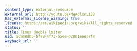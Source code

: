 ```yaml
---
content_type: external-resource
external_url: http://youtu.be/MqAdlxnLiE8
has_external_license_warning: true
license: https://en.wikipedia.org/wiki/All_rights_reserved
status: ''
title: Times double loiter
uid: 5daa8db5-bf78-4f73-a5ee-dc801eeea7f8
wayback_url: ''
---
```

